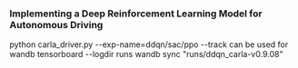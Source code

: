 ### Implementing a Deep Reinforcement Learning Model for Autonomous Driving

python carla_driver.py --exp-name=ddqn/sac/ppo 
--track can be used for wandb
tensorboard --logdir runs
wandb sync "runs/ddqn_carla-v0.9.08"